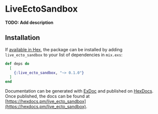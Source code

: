 # LiveEctoSandbox

**TODO: Add description**

## Installation

If [available in Hex](https://hex.pm/docs/publish), the package can be installed
by adding `live_ecto_sandbox` to your list of dependencies in `mix.exs`:

```elixir
def deps do
  [
    {:live_ecto_sandbox, "~> 0.1.0"}
  ]
end
```

Documentation can be generated with [ExDoc](https://github.com/elixir-lang/ex_doc)
and published on [HexDocs](https://hexdocs.pm). Once published, the docs can
be found at [https://hexdocs.pm/live_ecto_sandbox](https://hexdocs.pm/live_ecto_sandbox).

